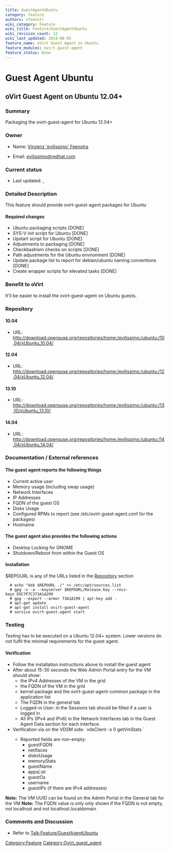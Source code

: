 ```yaml
---
title: GuestAgentUbuntu
category: feature
authors: vfeenstr
wiki_category: Feature
wiki_title: Feature/GuestAgentUbuntu
wiki_revision_count: 12
wiki_last_updated: 2014-08-05
feature_name: oVirt Guest Agent on Ubuntu
feature_modules: ovirt-guest-agent
feature_status: Done
---
```


# Guest Agent Ubuntu

## oVirt Guest Agent on Ubuntu 12.04+

### Summary

Packaging the ovirt-guest-agent for Ubuntu 12.04+

### Owner

*   Name: [ Vinzenz 'evilissimo' Feenstra](User:Vfeenstr)

<!-- -->

*   Email: <evilissimo@redhat.com>

### Current status

*   Last updated: ,

### Detailed Description

This feature should provide ovirt-guest-agent packages for Ubuntu

#### Required changes

*   Ubuntu packaging scripts [DONE]
*   SYS-V init script for Ubuntu [DONE]
*   Upstart script for Ubuntu [DONE]
*   Adjustments to packaging [DONE]
*   Checkbashism checks on scripts [DONE]
*   Path adjustments for the Ubuntu environment [DONE]
*   Update package list to report for debian/ubuntu naming conventions [DONE]
*   Create wrapper scripts for elevated tasks [DONE]

### Benefit to oVirt

It'll be easier to install the ovirt-guest-agent on Ubuntu guests.

### Repository

#### 10.04

*   URL: <http://download.opensuse.org/repositories/home:/evilissimo:/ubuntu:/10.04/xUbuntu_10.04/>

#### 12.04

*   URL: <http://download.opensuse.org/repositories/home:/evilissimo:/ubuntu:/12.04/xUbuntu_12.04/>

#### 13.10

*   URL: <http://download.opensuse.org/repositories/home:/evilissimo:/ubuntu:/13.10/xUbuntu_13.10/>

#### 14.04

*   URL: <http://download.opensuse.org/repositories/home:/evilissimo:/ubuntu:/14.04/xUbuntu_14.04/>

### Documentation / External references

#### The guest agent reports the following things

*   Current active user
*   Memory usage (including swap usage)
*   Network Interfaces
*   IP Addresses
*   FQDN of the guest OS
*   Disks Usage
*   Configured RPMs to report (see /etc/ovirt-guest-agent.conf for the packages)
*   Hostname

#### The guest agent also provides the following actions

*   Desktop Locking for GNOME
*   Shutdown/Reboot from within the Guest OS

#### Installation

$REPOURL is any of the URLs listed in the [Repository](Feature/GuestAgentDebian#Repository) section

      # echo "deb $REPOURL ./" >> /etc/apt/sources.list
      # gpg -v -a --keyserver $REPOURL/Release.key --recv-keys D5C7F7C373A1A299
      # gpg --export --armor 73A1A299 | apt-key add -
      # apt-get update
      # apt-get install ovirt-guest-agent
      # service ovirt-guest-agent start

### Testing

Testing has to be executed on a Ubuntu 12.04+ system. Lower versions do not fulfil the minimal requirements for the guest agent.

#### Verification

*   Follow the installation instructions above to install the guest agent
*   After about 15-30 seconds the Web Admin Portal entry for the VM should show:
    -   the IPv4 Addresses of the VM in the grid
    -   the FQDN of the VM in the grid
    -   kernel package and the ovirt-guest-agent-common package in the application list
    -   The FQDN in the general tab
    -   Logged-in User: in the Sessions tab should be filled if a user is logged in.
    -   All IPs (IPv4 and IPv6) in the Network Interfaces tab in the Guest Agent Data section for each interface.
*   Verification via on the VDSM side: \`vdsClient -s 0 getVmStats <VM UUID>\`
    -   Reported fields are non-empty:
        -   guestFQDN
        -   netIfaces
        -   disksUsage
        -   memoryStats
        -   guestName
        -   appsList
        -   guestOs
        -   username
        -   guestIPs (if there are IPv4 addresses)

**Note:** The VM UUID can be found on the Admin Portal in the General tab for the VM **Note:** The FQDN value is only only shown if the FQDN is not empty, not localhost and not localhost.localdomain

### Comments and Discussion

*   Refer to <Talk:Feature/GuestAgentUbuntu>

<Category:Feature> <Category:Ovirt_guest_agent>
